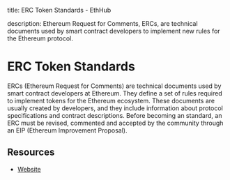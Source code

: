 title: ERC Token Standards - EthHub

description: Ethereum Request for Comments, ERCs, are technical documents used by smart contract developers to implement new rules for the Ethereum protocol.

# ERC Token Standards

ERCs \(Ethereum Request for Comments\) are technical documents used by smart contract developers at Ethereum. They define a set of rules required to implement tokens for the Ethereum ecosystem. These documents are usually created by developers, and they include information about protocol specifications and contract descriptions. Before becoming an standard, an ERC must be revised, commented and accepted by the community through an EIP \(Ethereum Improvement Proposal\).

## Resources

* [Website](https://eips.ethereum.org/erc)

